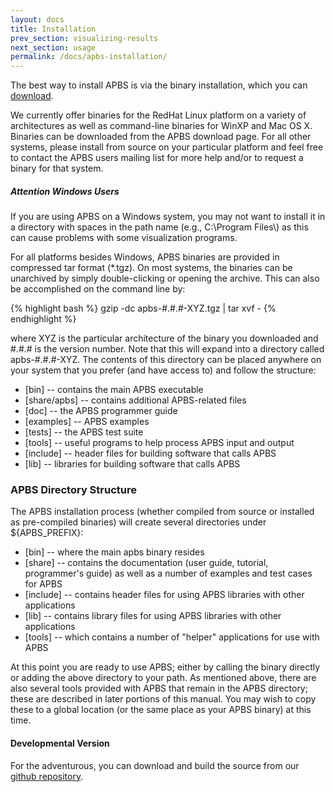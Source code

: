 ```yaml
---
layout: docs
title: Installation
prev_section: visualizing-results
next_section: usage
permalink: /docs/apbs-installation/
---
```



<!---
<div class="note info">
  <h5>Installation Options</h5>
  <p>
    Several installation options are available for APBS; however, <a href="#binary">binary</a> installation is the preferred mechanism.
View the sections below to learn more about each installation type.
  </p>
</div>
--->




<!---
### Installation Types

<div>
<p>
There are multiple installation types; however, binary installation is the preferred method.
<ul>
<li><a href="http://sobolevnrm.github.io/apbs-pdb2pqr/docs/installation/#binary">Binary installation</a></li>
<li><a href="http://sobolevnrm.github.io/apbs-pdb2pqr/docs/installation/#source">Installation from source</a></li>
</ul>
</p>
</div>

<h2 id="binary">Installation</h2>
--->



<p>The best way to install APBS is via the binary installation, which you can <a href="http://www.poissonboltzmann.org/apbs/downloads">download</a>.</p>

<p>We currently offer binaries for the RedHat Linux platform on a variety of architectures as well as command-line binaries for WinXP and Mac OS X. Binaries can be downloaded from the APBS download page. For all other systems, please install from source on your particular platform and feel free to contact the APBS users mailing list for more help and/or to request a binary for that system.</p>

<div class="note warning">
  <h5>Attention Windows Users</h5>
  <p>If you are using APBS on a Windows system, you may not want to install it in a directory with spaces in the path name (e.g., C:\Program Files\) as this can cause problems with some visualization programs.</p>
</div>

<p>For all platforms besides Windows, APBS binaries are provided in compressed tar format (*.tgz). On most systems, the binaries can be unarchived by simply double-clicking or opening the archive. This can also be accomplished on the command line by:</p>

{% highlight bash %}
gzip -dc apbs-#.#.#-XYZ.tgz | tar xvf -
{% endhighlight %}

<p>where XYZ is the particular architecture of the binary you downloaded and #.#.# is the version number. Note that this will expand into a directory called apbs-#.#.#-XYZ. The contents of this directory can be placed anywhere on your system that you prefer (and have access to) and follow the structure:</p>

- [bin] -- contains the main APBS executable
- [share/apbs] -- contains additional APBS-related files
- [doc] -- the APBS programmer guide
- [examples] -- APBS examples
- [tests] -- the APBS test suite
- [tools] -- useful programs to help process APBS input and output
- [include] -- header files for building software that calls APBS
- [lib] -- libraries for building software that calls APBS

<!---
<h2 id="source">Installation from source</h2>

#### Installation of APBS from source is a two-step process

<p>
<ol>
  <li><a href="#stable">Download your preferred method of APBS (Stable or Developmental)</a></li>
  <li><a href="#installing">Install APBS via CMAKE</a></li>
</ol>
</p>

<h4 id="stable">Stable Version</h4>

<p>We recommend that most users compile APBS from our official releases, which can be downloaded <a href="http://www.poissonboltzmann.org/apbs/downloads" target="_blank">here</a>.</p>
--->

### APBS Directory Structure

The APBS installation process (whether compiled from source or installed as pre-compiled binaries) will create several directories under ${APBS_PREFIX}:

- [bin] -- where the main apbs binary resides
- [share] -- contains the documentation (user guide, tutorial, programmer's guide) as well as a number of examples  and test cases for APBS
- [include] -- contains header files for using APBS libraries with other applications
- [lib] -- contains library files for using APBS libraries with other applications
- [tools] -- which contains a number of "helper" applications for use with APBS

At this point you are ready to use APBS; either by calling the binary directly or adding the above directory to your path. As mentioned above, there are also several tools provided with APBS that remain in the APBS directory; these are described in later portions of this manual. You may wish to copy these to a global location (or the same place as your APBS binary) at this time.



<h4 id="developmental">Developmental Version</h4>

<p>For the adventurous, you can download and build the source from our <a href="http://sourceforge.net/p/apbs/_list/git" target="_blank">github repository</a>. 

<!---Starting with APBS 1.4, we have migrated away from Subversion for APBS source control and have adopted Git. All users are welcome to read access of the APBS Git repository following the instructions <a href="http://sourceforge.net/projects/apbs/" target="_blank">here</a>. Additionally, you can browse the APBS Git repository <a href="http://sourceforge.net/p/apbs/_list/git" target="_blank">online</a>.</p>--->


